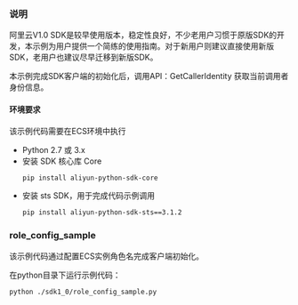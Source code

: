 ### 说明
阿里云V1.0 SDK是较早使用版本，稳定性良好，不少老用户习惯于原版SDK的开发，本示例为用户提供一个简练的使用指南。对于新用户则建议直接使用新版SDK，老用户也建议尽早迁移到新版SDK。

本示例完成SDK客户端的初始化后，调用API：GetCallerIdentity 获取当前调用者身份信息。
#### 环境要求
该示例代码需要在ECS环境中执行
- Python 2.7 或 3.x 
- 安装 SDK 核心库 Core
    ```bash
    pip install aliyun-python-sdk-core
    ```
- 安装 sts SDK，用于完成代码示例调用
    ```bash
    pip install aliyun-python-sdk-sts==3.1.2
    ```

### role_config_sample
该示例代码通过配置ECS实例角色名完成客户端初始化。

在python目录下运行示例代码：
```bash
python ./sdk1_0/role_config_sample.py
```
